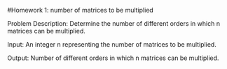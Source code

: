 #Homework 1: number of matrices to be multiplied

Problem Description:
Determine the number of different orders in which n matrices can be multiplied.

Input:
An integer n representing the number of matrices to be multiplied.

Output:
Number of different orders in which n matrices can be multiplied.

